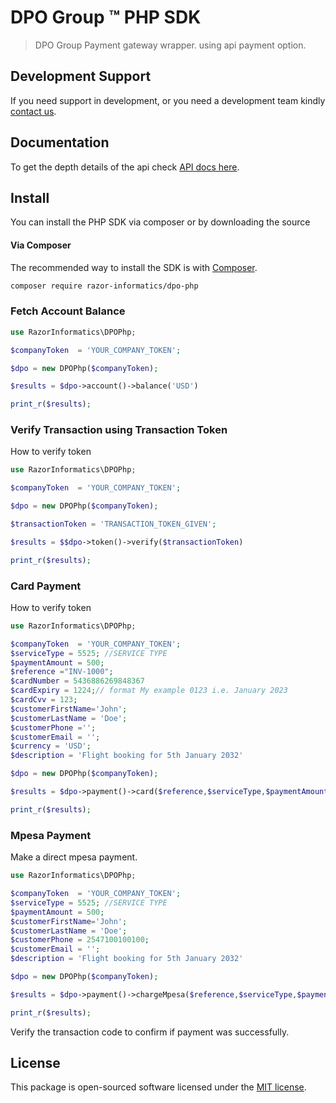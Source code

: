 # DPO Group :tm: PHP SDK

> DPO Group Payment gateway wrapper. using api payment option.

## Development Support

If you need support in development, or you need a development team
kindly [contact us](https://razorinformatics.co.ke/contact).

## Documentation

To get the depth details of the api check [API docs here](https://docs.dpopay.com/api/index.html).

## Install

You can install the PHP SDK via composer or by downloading the source

#### Via Composer

The recommended way to install the SDK is with [Composer](http://getcomposer.org/).

```bash
composer require razor-informatics/dpo-php
```


### Fetch Account Balance

```php
use RazorInformatics\DPOPhp;

$companyToken  = 'YOUR_COMPANY_TOKEN';

$dpo = new DPOPhp($companyToken);

$results = $dpo->account()->balance('USD')

print_r($results);
```

### Verify Transaction using Transaction Token

How to verify token

```php
use RazorInformatics\DPOPhp;

$companyToken  = 'YOUR_COMPANY_TOKEN';

$dpo = new DPOPhp($companyToken);

$transactionToken = 'TRANSACTION_TOKEN_GIVEN';

$results = $$dpo->token()->verify($transactionToken)

print_r($results);
```

### Card Payment
How to verify token

```php
use RazorInformatics\DPOPhp;

$companyToken  = 'YOUR_COMPANY_TOKEN';
$serviceType = 5525; //SERVICE TYPE
$paymentAmount = 500;
$reference ="INV-1000";
$cardNumber = 5436886269848367
$cardExpiry = 1224;// format My example 0123 i.e. January 2023
$cardCvv = 123;
$customerFirstName='John';
$customerLastName = 'Doe';
$customerPhone ='';
$customerEmail = '';
$currency = 'USD';
$description = 'Flight booking for 5th January 2032'

$dpo = new DPOPhp($companyToken);

$results = $dpo->payment()->card($reference,$serviceType,$paymentAmount,$cardNumber,$cardExpiry,$cardCvv, $customerFirstName,$customerLastName,$customerPhone,$customerEmail,$currency,$description)

print_r($results);
```

### Mpesa Payment

Make a direct mpesa payment.

```php
use RazorInformatics\DPOPhp;

$companyToken  = 'YOUR_COMPANY_TOKEN';
$serviceType = 5525; //SERVICE TYPE
$paymentAmount = 500;
$customerFirstName='John';
$customerLastName = 'Doe';
$customerPhone = 2547100100100;
$customerEmail = '';
$description = 'Flight booking for 5th January 2032'

$dpo = new DPOPhp($companyToken);

$results = $dpo->payment()->chargeMpesa($reference,$serviceType,$paymentAmount, $customerFirstName,$customerLastName,$customerPhone,$customerEmail,$description)

print_r($results);
```

Verify the transaction code to confirm if payment was successfully.

## License

This package is open-sourced software licensed under the [MIT license](LICENSE.md).
